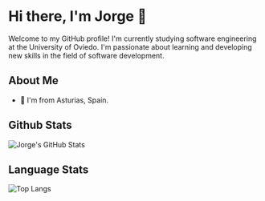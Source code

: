 # Hi there, I'm Jorge 👋

Welcome to my GitHub profile! 
I'm currently studying software engineering at the University of Oviedo. I'm passionate about learning and developing new skills in the field of software development.

## About Me

- 📌 I'm from Asturias, Spain.

## Github Stats
![Jorge's GitHub Stats](https://github-readme-stats-git-master-jorges-projects-6905331e.vercel.app/api?username=Jorge-Bs&show_icons=true&theme=vue)

## Language Stats

![Top Langs](https://github-readme-stats-git-master-jorges-projects-6905331e.vercel.app/api/top-langs/?username=Jorge-Bs&hide=html¬theme=vue&layout=compact)
<!---
Mega560/Mega560 is a ✨ special ✨ repository because its `README.md` (this file) appears on your GitHub profile.
You can click the Preview link to take a look at your changes.
--->

